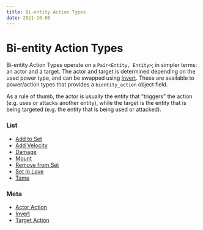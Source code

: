 ```yaml
---
title: Bi-entity Action Types
date: 2021-10-06
---
```


# Bi-entity Action Types

Bi-entity Action Types operate on a `Pair<Entity, Entity>`; in simpler terms: an actor and a target. The actor and target is determined depending on the used power type, and can be swapped using [Invert](bientity_action_types/invert.md). These are available to power/action types that provides a `bientity_action` object field.

As a rule of thumb, the actor is usually the entity that "triggers" the action (e.g. uses or attacks another entity), while the target is the entity that is being targeted (e.g. the entity that is being used or attacked).


### List

* [Add to Set](bientity_action_types/add_to_set.md)
* [Add Velocity](bientity_action_types/add_velocity.md)
* [Damage](bientity_action_types/damage.md)
* [Mount](bientity_action_types/mount.md)
* [Remove from Set](bientity_action_types/remove_from_set.md)
* [Set In Love](bientity_action_types/set_in_love.md)
* [Tame](bientity_action_types/tame.md)


### Meta
* [Actor Action](bientity_action_types/actor_action.md)
* [Invert](bientity_action_types/invert.md)
* [Target Action](bientity_action_types/target_action.md)
